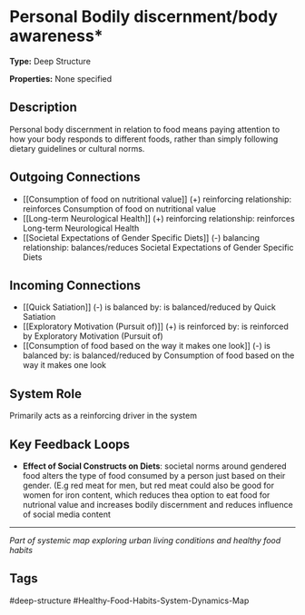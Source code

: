 # Personal Bodily discernment/body awareness*

**Type:** Deep Structure

**Properties:** None specified

## Description
Personal body discernment in relation to food means paying attention to how your body responds to different foods, rather than simply following dietary guidelines or cultural norms.

## Outgoing Connections
- [[Consumption of food on nutritional value]] (+) reinforcing relationship: reinforces Consumption of food on nutritional value
- [[Long-term  Neurological  Health]] (+) reinforcing relationship: reinforces Long-term  Neurological  Health
- [[Societal Expectations of Gender Specific Diets]] (-) balancing relationship: balances/reduces Societal Expectations of Gender Specific Diets

## Incoming Connections
- [[Quick Satiation]] (-) is balanced by: is balanced/reduced by Quick Satiation
- [[Exploratory Motivation (Pursuit of)]] (+) is reinforced by: is reinforced by Exploratory Motivation (Pursuit of)
- [[Consumption of food based on the way it makes one look]] (-) is balanced by: is balanced/reduced by Consumption of food based on the way it makes one look

## System Role
Primarily acts as a reinforcing driver in the system

## Key Feedback Loops
- **Effect of Social Constructs on Diets**: societal norms around gendered food alters the type of food consumed by a person just based on their gender. (E.g red meat for men, but red meat could also be good for women for iron content, which reduces thea option to eat food for nutrional value and increases bodily discernment and reduces influence of social media content

---
*Part of systemic map exploring urban living conditions and healthy food habits*

## Tags
#deep-structure #Healthy-Food-Habits-System-Dynamics-Map
